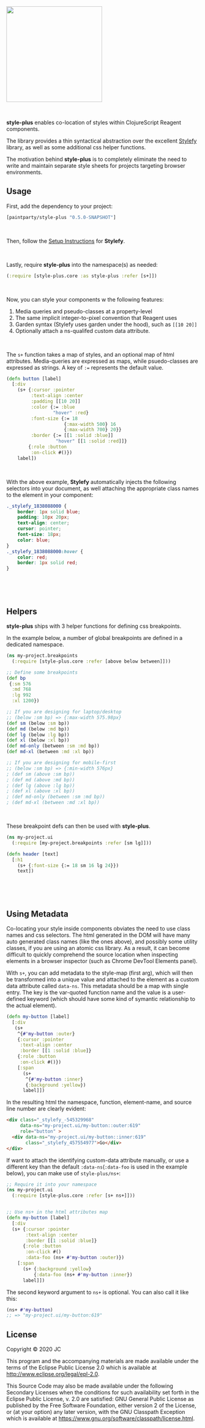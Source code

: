 &nbsp;

<img width=250 src="s+logo.jpg"/>

&nbsp;

**style-plus** enables co-location of styles within ClojureScript Reagent components.

The library provides a thin syntactical abstraction over the excellent [Stylefy](https://github.com/Jarzka/stylefy) library, as well as some additional css helper functions.

The motivation behind **style-plus** is to completely eliminate the need to write and maintain separate style sheets for projects targeting browser environments.

## Usage
First, add the dependency to your project:
```Clojure
[paintparty/style-plus "0.5.0-SNAPSHOT"]
```
&nbsp;

Then, follow the [Setup Instructions](https://github.com/Jarzka/stylefy#setup) for **Stylefy**.

&nbsp;

Lastly, require **style-plus** into the namespace(s) as needed:
```Clojure
(:require [style-plus.core :as style-plus :refer [s+]])
```

&nbsp;

Now, you can style your components w the following features:
1) Media queries and pseudo-classes at a property-level
2) The same implicit integer-to-pixel convention that Reagent uses
3) Garden syntax (Stylefy uses garden under the hood), such as `[[10 20]]`
4) Optionally attach a ns-qualifed custom data attribute.

&nbsp;

The `s+` function takes a map of styles, and an optional map of html attributes. Media-queries are expressed as maps, while psuedo-classes are expressed as strings. A key of `:=` represents the default value.

```Clojure
(defn button [label]
  [:div
    (s+ {:cursor :pointer
         :text-align :center
         :padding [[10 20]]
         :color {:= :blue
                 "hover" :red}
         :font-size {:= 18
                     {:max-width 500} 16
                     {:max-width 700} 20}}
         :border {:= [[1 :solid :blue]]
                  "hover" [[1 :solid :red]]}
        {:role :button
         :on-click #()})
    label])
```

&nbsp;

With the above example, **Stylefy** automatically injects the following selectors into your document, as well attaching the appropriate class names to the element in your component:
```css
._stylefy_1838088000 {
    border: 1px solid blue;
    padding: 10px 20px;
    text-align: center;
    cursor: pointer;
    font-size: 18px;
    color: blue;
}
._stylefy_1838088000:hover {
    color: red;
    border: 1px solid red;
}
```

&nbsp;

&nbsp;

## Helpers

**style-plus** ships with 3 helper functions for defining css breakpoints.

In the example below, a number of global breakpoints are defined in a dedicated namespace.
```Clojure
(ns my-project.breakpoints
  (:require [style-plus.core :refer [above below between]]))

;; Define some breakpoints
(def bp
 {:sm 576
  :md 768
  :lg 992
  :xl 1200})

;; If you are designing for laptop/desktop
;; (below :sm bp) => {:max-width 575.98px}
(def sm (below :sm bp))
(def md (below :md bp))
(def lg (below :lg bp))
(def xl (below :xl bp))
(def md-only (between :sm :md bp))
(def md-xl (between :md :xl bp))

;; If you are designing for mobile-first
;; (below :sm bp) => {:min-width 576px}
; (def sm (above :sm bp))
; (def md (above :md bp))
; (def lg (above :lg bp))
; (def xl (above :xl bp))
; (def md-only (between :sm :md bp))
; (def md-xl (between :md :xl bp))
```

&nbsp;

These breakpoint defs can then be used with **style-plus**.
```Clojure
(ns my-project.ui
  (:require [my-project.breakpoints :refer [sm lg]]))

(defn header [text]
  [:h1
    (s+ {:font-size {:= 18 sm 16 lg 24}})
    text])
```

&nbsp;

&nbsp;

## Using Metadata

Co-locating your style inside components obviates the need to use class names and css selectors. The html generated in the DOM will have many auto generated class names (like the ones above), and possibly some utility classes, if you are using an atomic css library. As a result, it can become difficult to quickly comprehend the source location when inspecting elements in a browser inspector (such as Chrome DevTool Elements panel).

With `s+`, you can add metadata to the style-map (first arg), which will then be transformed into a unique value and attached to the element as a custom data attribute called `data-ns`. This metadata should be a map with single entry. The key is the var-quoted function name and the value is a user-defined keyword (which should have some kind of symantic relationship to the actual element).

```Clojure
(defn my-button [label]
  [:div
   (s+
    ^{#'my-button :outer}
    {:cursor :pointer
     :text-align :center
     :border [[1 :solid :blue]}
    {:role :button
     :on-click #()})
    [:span
      (s+
       ^{#'my-button :inner}
       {:background :yellow})
      label]])
```
In the resulting html the namespace, function, element-name, and source line number are clearly evident:
```Html
<div class="_stylefy_-545329968"
     data-ns="my-project.ui/my-button::outer:619"
     role="button" >
  <div data-ns="my-project.ui/my-button::inner:619"
       class="_stylefy_457554977">Go</div>
</div>
```


If want to attach the identifying custom-data attribute manually, or use a different key than the default `:data-ns`(`:data-foo` is used in the example below), you can make use of `style-plus/ns+`:
```Clojure
;; Require it into your namespace
(ns my-project.ui
  (:require [style-plus.core :refer [s+ ns+]]))


;; Use ns+ in the html attributes map
(defn my-button [label]
  [:div
  (s+ {:cursor :pointer
       :text-align :center
       :border [[1 :solid :blue]}
      {:role :button
       :on-click #()
       :data-foo (ns+ #'my-button :outer)})
    [:span
      (s+ {:background :yellow}
          {:data-foo (ns+ #'my-button :inner})
      label]])
```
The second keyword argument to `ns+` is optional. You can also call it like this:
```Clojure
(ns+ #'my-button)
;; => "my-project.ui/my-button:619"
```



## License

Copyright © 2020 JC

This program and the accompanying materials are made available under the
terms of the Eclipse Public License 2.0 which is available at
http://www.eclipse.org/legal/epl-2.0.

This Source Code may also be made available under the following Secondary
Licenses when the conditions for such availability set forth in the Eclipse
Public License, v. 2.0 are satisfied: GNU General Public License as published by
the Free Software Foundation, either version 2 of the License, or (at your
option) any later version, with the GNU Classpath Exception which is available
at https://www.gnu.org/software/classpath/license.html.
